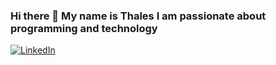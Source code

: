### Hi there 👋 My name is Thales I am passionate about programming and technology

[![LinkedIn](https://img.shields.io/badge/LINKEDIN-blue?style=flat-square&logo=linkedin&logoColor=white&link=https://www.linkedin.com/in/thales32k/)](https://www.linkedin.com/in/thales32k/)

<!--
**thales32k0/thales32k0** is a ✨ _special_ ✨ repository because its `README.md` (this file) appears on your GitHub profile.

Here are some ideas to get you started:

- 🔭 I’m currently working on ...
- 🌱 I’m currently learning ...
- 👯 I’m looking to collaborate on ...
- 🤔 I’m looking for help with ...
- 💬 Ask me about ...
- 📫 How to reach me: ...
- 😄 Pronouns: ...
- ⚡ Fun fact: ...
-->

